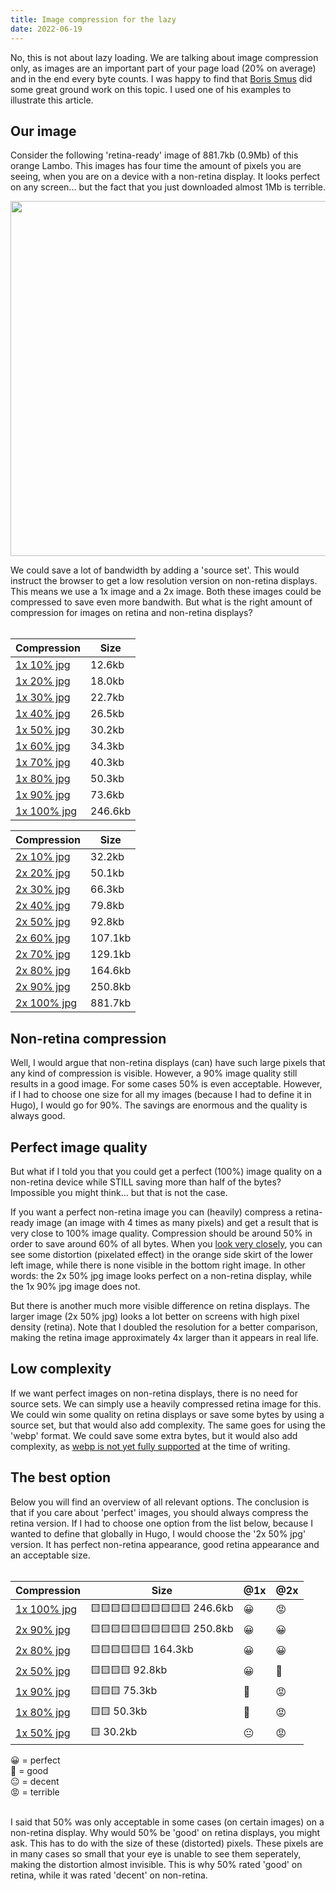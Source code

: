 ```yaml
---
title: Image compression for the lazy 
date: 2022-06-19
---
```


No, this is not about lazy loading. We are talking about image compression only, as images are an important part of your page load (20% on average) and in the end every byte counts. I was happy to find that [Boris Smus](https://github.com/borismus/image-zoom) did some great ground work on this topic. I used one of his examples to illustrate this article.

## Our image

Consider the following 'retina-ready' image of 881.7kb (0.9Mb) of this orange Lambo. This images has four time the amount of pixels you are seeing, when you are on a device with a non-retina display. It looks perfect on any screen... but the fact that you just downloaded almost 1Mb is terrible.

<p><img src="/uploads/car/2x-100.jpg" width="568"/></p>

We could save a lot of bandwidth by adding a 'source set'. This would instruct the browser to get a low resolution version on non-retina displays. This means we use a 1x image and a 2x image. Both these images could be compressed to save even more bandwith. But what is the right amount of compression for images on retina and non-retina displays?  
<br>

|Compression|Size|
|----|----|
|[1x 10% jpg](/uploads/car/1x-10.jpg)|12.6kb|
|[1x 20% jpg](/uploads/car/1x-20.jpg)|18.0kb|
|[1x 30% jpg](/uploads/car/1x-30.jpg)|22.7kb|
|[1x 40% jpg](/uploads/car/1x-40.jpg)|26.5kb|
|[1x 50% jpg](/uploads/car/1x-50.jpg)|30.2kb|
|[1x 60% jpg](/uploads/car/1x-60.jpg)|34.3kb|
|[1x 70% jpg](/uploads/car/1x-70.jpg)|40.3kb|
|[1x 80% jpg](/uploads/car/1x-80.jpg)|50.3kb|
|[1x 90% jpg](/uploads/car/1x-90.jpg)|73.6kb|
|[1x 100% jpg](/uploads/car/1x-100.jpg)|246.6kb|

|Compression|Size|
|----|----|
|[2x 10% jpg](/uploads/car/2x-10.jpg)|32.2kb|
|[2x 20% jpg](/uploads/car/2x-20.jpg)|50.1kb|
|[2x 30% jpg](/uploads/car/2x-30.jpg)|66.3kb|
|[2x 40% jpg](/uploads/car/2x-40.jpg)|79.8kb|
|[2x 50% jpg](/uploads/car/2x-50.jpg)|92.8kb|
|[2x 60% jpg](/uploads/car/2x-60.jpg)|107.1kb|
|[2x 70% jpg](/uploads/car/2x-70.jpg)|129.1kb|
|[2x 80% jpg](/uploads/car/2x-80.jpg)|164.6kb|
|[2x 90% jpg](/uploads/car/2x-90.jpg)|250.8kb|
|[2x 100% jpg](/uploads/car/2x-100.jpg)|881.7kb|

## Non-retina compression

Well, I would argue that non-retina displays (can) have such large pixels that any kind of compression is visible. However, a 90% image quality still results in a good image. For some cases 50% is even acceptable. However, if I had to choose one size for all my images (because I had to define it in Hugo), I would go for 90%. The savings are enormous and the quality is always good.

## Perfect image quality

But what if I told you that you could get a perfect (100%) image quality on a non-retina device while STILL saving more than half of the bytes? Impossible you might think... but that is not the case. 

If you want a perfect non-retina image you can (heavily) compress a retina-ready image (an image with 4 times as many pixels) and get a result that is very close to 100% image quality. Compression should be around 50% in order to save around 60% of all bytes. When you [look very closely](/uploads/car/quality.png), you can see some distortion (pixelated effect) in the orange side skirt of the lower left image, while there is none visible in the bottom right image. In other words: the 2x 50% jpg image looks perfect on a non-retina display, while the 1x 90% jpg image does not. 

But there is another much more visible difference on retina displays. The larger image (2x 50% jpg) looks a lot better on screens with high pixel density (retina). Note that I doubled the resolution for a better comparison, making the retina image approximately 4x larger than it appears in real life.

## Low complexity

If we want perfect images on non-retina displays, there is no need for source sets. We can simply use a heavily compressed retina image for this. We could win some quality on retina displays or save some bytes by using a source set, but that would also add complexity. The same goes for using the 'webp' format. We could save some extra bytes, but it would also add complexity, as [webp is not yet fully supported](https://caniuse.com/?search=%20webp) at the time of writing.

## The best option

Below you will find an overview of all relevant options. The conclusion is that if you care about 'perfect' images, you should always compress the retina version. If I had to choose one option from the list below, because I wanted to define that globally in Hugo, I would choose the '2x 50% jpg' version. It has perfect non-retina appearance, good retina appearance and an acceptable size.  
<br>

|Compression|Size|@1x|@2x|
|----|----|--|--|
|[1x 100% jpg](/uploads/car/1x-100.jpg)|🟨🟨🟨🟨🟨🟨🟨🟨🟨🟨 246.6kb|<span class="emoticon">😀</span>|<span class="emoticon">😡</span>|
|[2x 90% jpg](/uploads/car/2x-90.jpg)|🟨🟨🟨🟨🟨🟨🟨🟨🟨🟨 250.8kb|<span class="emoticon">😀</span>|<span class="emoticon">😀</span>|
|[2x 80% jpg](/uploads/car/2x-80.jpg)|🟨🟨🟨🟨🟨🟨 164.3kb|<span class="emoticon">😀</span>|<span class="emoticon">😀</span>|
|[2x 50% jpg](/uploads/car/2x-50.jpg)|🟨🟨🟨🟨 92.8kb|<span class="emoticon">😀</span>|<span class="emoticon">🙂</span>|
|[1x 90% jpg](/uploads/car/1x-90.jpg)|🟨🟨🟨 75.3kb|<span class="emoticon">🙂</span>|<span class="emoticon">😡</span>|
|[1x 80% jpg](/uploads/car/1x-80.jpg)|🟨🟨 50.3kb|<span class="emoticon">🙂</span>|<span class="emoticon">😡</span>|
|[1x 50% jpg](/uploads/car/1x-50.jpg)|🟨 30.2kb|<span class="emoticon">😐</span>|<span class="emoticon">😡</span>|

<span class="emoticon">😀</span> = perfect   
<span class="emoticon">🙂</span> = good   
<span class="emoticon">😐</span> = decent   
<span class="emoticon">😡</span> = terrible   
<br>

I said that 50% was only acceptable in some cases (on certain images) on a non-retina display. Why would 50% be 'good' on retina displays, you might ask. This has to do with the size of these (distorted) pixels. These pixels are in many cases so small that your eye is unable to see them seperately, making the distortion almost invisible. This is why 50% rated 'good' on retina, while it was rated 'decent' on non-retina.